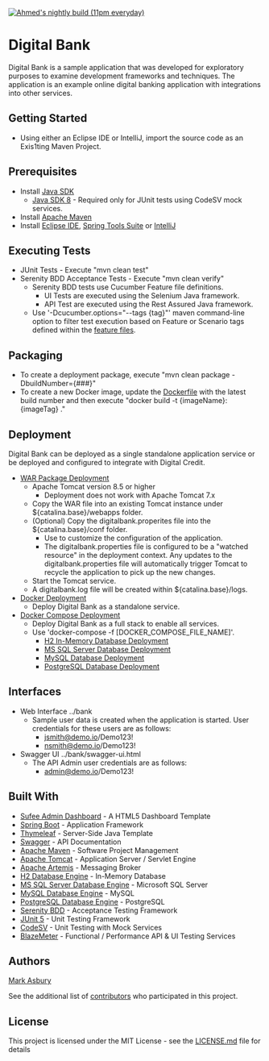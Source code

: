 [![Ahmed's nightly build (11pm everyday)](https://github.com/AhmedEmumbaGit/tau-digital-bank/actions/workflows/nightly-build.yml/badge.svg)](https://github.com/AhmedEmumbaGit/tau-digital-bank/actions/workflows/nightly-build.yml)
# Digital Bank

Digital Bank is a sample application that was developed for exploratory purposes to examine development frameworks and techniques. The application is an example online digital banking application with integrations into other services.
 
## Getting Started

* Using either an Eclipse IDE or IntelliJ, import the source code as an Exis1ting Maven Project.

## Prerequisites

* Install [Java SDK](https://openjdk.java.net/)
  * [Java SDK 8](https://www.oracle.com/technetwork/java/javase/downloads/jdk8-downloads-2133151.html) - Required only for JUnit tests using CodeSV mock services.
* Install [Apache Maven](https://maven.apache.org/install.html)
* Install [Eclipse IDE](https://www.eclipse.org/ide/), [Spring Tools Suite](https://spring.io/tools) or [IntelliJ](https://www.jetbrains.com/idea/)

## Executing Tests

* JUnit Tests - Execute "mvn clean test"
* Serenity BDD Acceptance Tests - Execute "mvn clean verify"
  * Serenity BDD tests use Cucumber Feature file definitions.
    * UI Tests are executed using the Selenium Java framework.
    * API Test are executed using the Rest Assured Java framework.
  * Use '-Dcucumber.options="--tags {tag}"' maven command-line option to filter test execution based on Feature or Scenario tags defined within the [feature files](src/test/resources/features).

## Packaging

* To create a deployment package, execute "mvn clean package -DbuildNumber={###}"
* To create a new Docker image, update the [Dockerfile](Dockerfile) with the latest build number and then execute "docker build -t {imageName}:{imageTag} ."

## Deployment

Digital Bank can be deployed as a single standalone application service or be deployed and configured to integrate with Digital Credit.

* [WAR Package Deployment](https://dl.bintray.com/digisic/digitalbank/)
  * Apache Tomcat version 8.5 or higher
    * Deployment does not work with Apache Tomcat 7.x
  * Copy the WAR file into an existing Tomcat instance under ${catalina.base}/webapps folder.
  * (Optional) Copy the digitalbank.properites file into the ${catalina.base}/conf folder.
    * Use to customize the configuration of the application.
    * The digitalbank.properties file is configured to be a "watched resource" in the deployment context. Any updates to the digitalbank.properties file will automatically trigger Tomcat to recycle the application to pick up the new changes.
  * Start the Tomcat service.
  * A digitalbank.log file will be created within ${catalina.base}/logs.
* [Docker Deployment](https://hub.docker.com/r/digisic/digitalbank)
  * Deploy Digital Bank as a standalone service.
* [Docker Compose Deployment](docker-compose)
  * Deploy Digital Bank as a full stack to enable all services.
  * Use 'docker-compose -f [DOCKER_COMPOSE_FILE_NAME]'.
    * [H2 In-Memory Database Deployment](docker-compose/docker-compose-h2.yml)
    * [MS SQL Server Database Deployment](docker-compose/docker-compose-mssql.yml)
    * [MySQL Database Deployment](docker-compose/docker-compose-mysql.yml)
    * [PostgreSQL Database Deployment](docker-compose/docker-compose-postgres.yml)

## Interfaces

* Web Interface ../bank
  * Sample user data is created when the application is started. User credentials for these users are as follows:
    * jsmith@demo.io/Demo123!
    * nsmith@demo.io/Demo123!
* Swagger UI ../bank/swagger-ui.html
  * The API Admin user credentials are as follows:
    * admin@demo.io/Demo123!

## Built With

* [Sufee Admin Dashboard](https://github.com/rockmantic2018/sufee-admin-dashboard-master) - A HTML5 Dashboard Template
* [Spring Boot](https://spring.io/projects/spring-boot) - Application Framework
* [Thymeleaf](https://www.thymeleaf.org/) - Server-Side Java Template
* [Swagger](https://swagger.io/) - API Documentation
* [Apache Maven](https://maven.apache.org/) - Software Project Management
* [Apache Tomcat](http://tomcat.apache.org/) - Application Server / Servlet Engine
* [Apache Artemis](https://activemq.apache.org/components/artemis/) - Messaging Broker
* [H2 Database Engine](https://www.h2database.com/html/main.html) - In-Memory Database
* [MS SQL Server Database Engine](https://www.microsoft.com/en-us/sql-server/default.aspx) - Microsoft SQL Server
* [MySQL Database Engine](https://www.mysql.com/) - MySQL
* [PostgreSQL Database Engine](https://www.postgresql.org/) - PostgreSQL
* [Serenity BDD](http://www.thucydides.info/#/) - Acceptance Testing Framework
* [JUnit 5](https://junit.org/junit5/) - Unit Testing Framework
* [CodeSV](http://codesv.io/) - Unit Testing with Mock Services
* [BlazeMeter](https://www.blazemeter.com/) - Functional / Performance API & UI Testing Services


## Authors

[Mark Asbury](https://github.com/asburymr)

See the additional list of [contributors](https://github.com/digisic/Digital-Bank/graphs/contributors) who participated in this project.

## License

This project is licensed under the MIT License - see the [LICENSE.md](LICENSE.md) file for details
